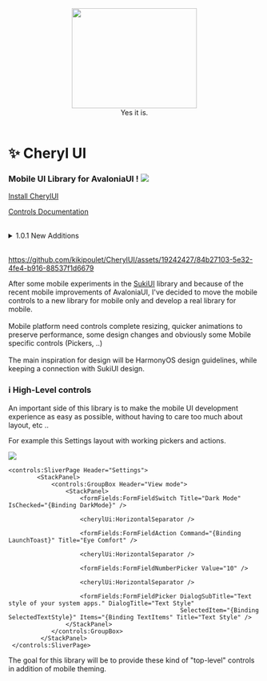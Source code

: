 <div id="header" align="center">
 <kbd>
<img src="https://zupimages.net/up/23/46/jjt8.jpeg" width="250" height="200"></img> 
  </kbd>
<br/>
Yes it is.
</div>
<br/>

# ✨ Cheryl UI

### Mobile UI Library for AvaloniaUI ! <img src="https://www.avaloniaui.net/img/logo/avalonia-white-purple.svg"></img>

[Install CherylUI](https://github.com/kikipoulet/CherylUI/wiki/1.-Installation) 

[Controls Documentation](https://github.com/kikipoulet/CherylUI/wiki/2.-Controls) 

<br/>
<details>
  <summary>1.0.1 New Additions</summary>
 <img src="https://raw.githubusercontent.com/kikipoulet/CherylUI/master/CherylImages/navigationtransition.gif"></img> 
  <img src="https://raw.githubusercontent.com/kikipoulet/CherylUI/master/CherylImages/sliverpagelong.gif"></img> 
 <img src="https://raw.githubusercontent.com/kikipoulet/CherylUI/master/CherylImages/bottomtabs.gif"></img> 
  <img src="https://raw.githubusercontent.com/kikipoulet/CherylUI/master/CherylImages/datepicker.gif"></img> 
  <img src="https://raw.githubusercontent.com/kikipoulet/CherylUI/master/CherylImages/dialog.gif"></img> 
  <img src="https://raw.githubusercontent.com/kikipoulet/CherylUI/master/CherylImages/toast.gif"></img> 
</details>


 

<br/>

https://github.com/kikipoulet/CherylUI/assets/19242427/84b27103-5e32-4fe4-b916-88537f1d6679

After some mobile experiments in the [SukiUI](https://github.com/kikipoulet/SukiUI) library and because of the recent mobile improvements of AvaloniaUI, I've decided to move the mobile controls to a new library for mobile only and develop a real library for mobile.
<br/><br/>Mobile platform need controls complete resizing, quicker animations to preserve performance, some design changes and obviously some Mobile specific controls (Pickers, ..) 
<br/><br/>The main inspiration for design will be HarmonyOS design guidelines, while keeping a connection with SukiUI design.

### ℹ️ High-Level controls

An important side of this library is to make the mobile UI development experience as easy as possible, without having to care too much about layout, etc .. 

For example this Settings layout with working pickers and actions.

 <img src="https://raw.githubusercontent.com/kikipoulet/CherylUI/master/CherylImages/SettingsDemo.png"></img> 

```
<controls:SliverPage Header="Settings">
        <StackPanel>
            <controls:GroupBox Header="View mode">
                <StackPanel>
                    <formFields:FormFieldSwitch Title="Dark Mode" IsChecked="{Binding DarkMode}" />

                    <cherylUi:HorizontalSeparator />

                    <formFields:FormFieldAction Command="{Binding LaunchToast}" Title="Eye Comfort" />

                    <cherylUi:HorizontalSeparator />

                    <formFields:FormFieldNumberPicker Value="10" />

                    <cherylUi:HorizontalSeparator />

                    <formFields:FormFieldPicker DialogSubTitle="Text style of your system apps." DialogTitle="Text Style"
                                                SelectedItem="{Binding SelectedTextStyle}" Items="{Binding TextItems" Title="Text Style" /> 
                </StackPanel>
            </controls:GroupBox>
         </StackPanel>
 </controls:SliverPage>
```

The goal for this library will be to provide these kind of "top-level" controls in addition of mobile theming.
